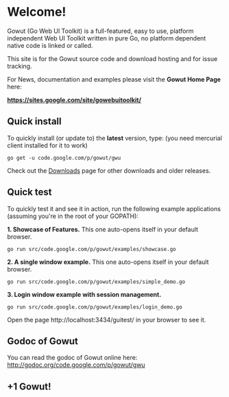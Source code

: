 # Welcome! #

Gowut (Go Web UI Toolkit) is a full-featured, easy to use, platform independent Web UI Toolkit written in pure Go, no platform dependent native code is linked or called.

This site is for the Gowut source code and download hosting and for issue tracking.

For News, documentation and examples please visit the **Gowut Home Page** here:

**https://sites.google.com/site/gowebuitoolkit/**


## Quick install ##

To quickly install (or update to) the **latest** version, type: (you need mercurial client installed for it to work)
```
go get -u code.google.com/p/gowut/gwu
```

Check out the [Downloads](http://code.google.com/p/gowut/downloads/list) page for other downloads and older releases.

## Quick test ##

To quickly test it and see it in action, run the following example applications (assuming you're in the root of your GOPATH):

**1. Showcase of Features.** This one auto-opens itself in your default browser.
```
go run src/code.google.com/p/gowut/examples/showcase.go
```

**2. A single window example.** This one auto-opens itself in your default browser.
```
go run src/code.google.com/p/gowut/examples/simple_demo.go
```

**3. Login window example with session management.**
```
go run src/code.google.com/p/gowut/examples/login_demo.go
```
Open the page http://localhost:3434/guitest/ in your browser to see it.

## Godoc of Gowut ##

You can read the godoc of Gowut online here:
http://godoc.org/code.google.com/p/gowut/gwu

## +1 Gowut! ##


